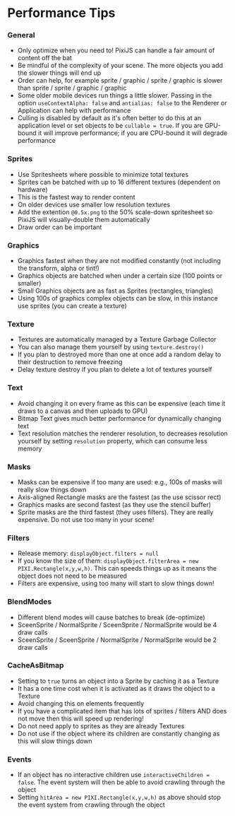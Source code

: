 # Performance Tips

### General

- Only optimize when you need to! PixiJS can handle a fair amount of content off the bat
- Be mindful of the complexity of your scene. The more objects you add the slower things will end up
- Order can help, for example sprite / graphic / sprite / graphic is slower than sprite / sprite / graphic / graphic
- Some older mobile devices run things a little slower. Passing in the option `useContextAlpha: false` and `antialias: false` to the Renderer or Application can help with performance
- Culling is disabled by default as it's often better to do this at an application level or set objects to be `cullable = true`. If you are GPU-bound it will improve performance; if you are CPU-bound it will degrade performance

### Sprites

- Use Spritesheets where possible to minimize total textures
- Sprites can be batched with up to 16 different textures (dependent on hardware)
- This is the fastest way to render content
- On older devices use smaller low resolution textures
- Add the extention `@0.5x.png` to the 50% scale-down spritesheet so PixiJS will visually-double them automatically
- Draw order can be important

### Graphics

- Graphics fastest when they are not modified constantly (not including the transform, alpha or tint!)
- Graphics objects are batched when under a certain size (100 points or smaller)
- Small Graphics objects are as fast as Sprites (rectangles, triangles)
- Using 100s of graphics complex objects can be slow, in this instance use sprites (you can create a texture)

### Texture

- Textures are automatically managed by a Texture Garbage Collector
- You can also manage them yourself by using `texture.destroy()`
- If you plan to destroyed more than one at once add a random delay to their destruction to remove freezing
- Delay texture destroy if you plan to delete a lot of textures yourself

### Text

- Avoid changing it on every frame as this can be expensive (each time it draws to a canvas and then uploads to GPU)
- Bitmap Text gives much better performance for dynamically changing text
- Text resolution matches the renderer resolution, to decreases resolution yourself by setting `resolution` property, which can consume less memory

### Masks

- Masks can be expensive if too many are used: e.g., 100s of masks will really slow things down
- Axis-aligned Rectangle masks are the fastest (as the use scissor rect)
- Graphics masks are second fastest (as they use the stencil buffer)
- Sprite masks are the third fastest (they uses filters). They are really expensive. Do not use too many in your scene!

### Filters

- Release memory: `displayObject.filters = null`
- If you know the size of them: `displayObject.filterArea = new PIXI.Rectangle(x,y,w,h)`. This can speeds things up as it means the object does not need to be measured
- Filters are expensive, using too many will start to slow things down!

### BlendModes

- Different blend modes will cause batches to break (de-optimize)
- SceenSprite / NormalSprite / SceenSprite / NormalSprite would be 4 draw calls
- SceenSprite / SceenSprite / NormalSprite / NormalSprite would be 2 draw calls

### CacheAsBitmap

- Setting to `true` turns an object into a Sprite by caching it as a Texture
- It has a one time cost when it is activated as it draws the object to a Texture
- Avoid changing this on elements frequently
- If you have a complicated item that has lots of sprites / filters AND does not move then this will speed up rendering!
- Do not need apply to sprites as they are already Textures
- Do not use if the object where its children are constantly changing as this will slow things down

### Events

- If an object has no interactive children use `interactiveChildren = false`. The event system will then be able to avoid crawling through the object
- Setting `hitArea = new PIXI.Rectangle(x,y,w,h)` as above should stop the event system from crawling through the object
